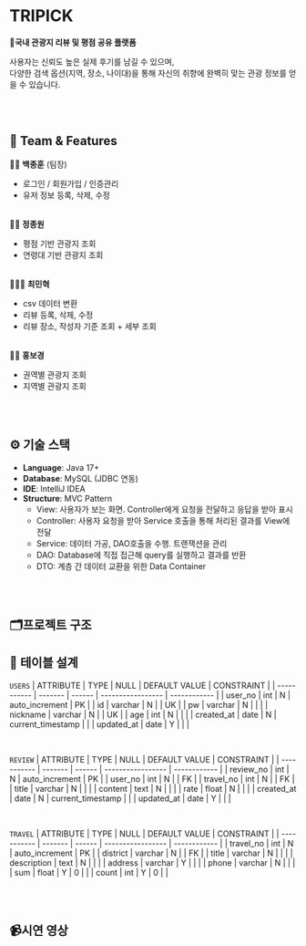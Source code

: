 # TRIPICK

**🧳국내 관광지 리뷰 및 평점 공유 플랫폼**

사용자는 신뢰도 높은 실제 후기를 남길 수 있으며,  
다양한 검색 옵션(지역, 장소, 나이대)을 통해 자신의 취향에 완벽히 맞는 관광 정보를 얻을 수 있습니다.

<br><br>

## 👥 Team & Features
👦🏻 **백종훈** (팀장)  
  - 로그인 / 회원가입 / 인증관리  
  - 유저 정보 등록, 삭제, 수정
<br><br>

👱🏻 **정종원**  
- 평점 기반 관광지 조회
- 연령대 기반 관광지 조회
<br><br>

🧑🏻‍🦰 **최민혁**  
- csv 데이터 변환
- 리뷰 등록, 삭제, 수정
- 리뷰 장소, 작성자 기준 조회 + 세부 조회
<br><br>

👧🏻 **홍보경**
- 권역별 관광지 조회
- 지역별 관광지 조회

<br><br>

## ⚙️ 기술 스택
- **Language**: Java 17+
- **Database**: MySQL (JDBC 연동)
- **IDE**: IntelliJ IDEA
- **Structure**: MVC Pattern  
  - View: 사용자가 보는 화면. Controller에게 요청을 전달하고 응답을 받아 표시
  - Controller: 사용자 요청을 받아 Service 호출을 통해 처리된 결과를 View에 전달
  - Service: 데이터 가공, DAO호출을 수행. 트랜잭션을 관리
  - DAO: Database에 직접 접근해 query를 실행하고 결과를 반환
  - DTO: 계층 간 데이터 교환을 위한 Data Container

 <br><br>

## 🗂️프로젝트 구조

## 💾 테이블 설계

`USERS`
|  ATTRIBUTE  |  TYPE   |  NULL  |  DEFAULT VALUE    |  CONSTRAINT  |
| ----------- | ------- | ------ | ----------------- | ------------ |
| user_no     | int     | N      | auto_increment    | PK           |
| id          | varchar | N      |                   | UK           |
| pw          | varchar | N      |                   |              |
| nickname    | varchar | N      |                   | UK           |
| age         | int     | N      |                   |              |
| created_at  | date    | N      | current_timestamp |              |
| updated_at  | date    | Y      |                   |              |

<br>

`REVIEW`
|  ATTRIBUTE  |  TYPE   |  NULL  |  DEFAULT VALUE    |  CONSTRAINT  |
| ----------- | ------- | ------ | ----------------- | ------------ |
| review_no   | int     | N      | auto_increment    | PK           |
| user_no     | int     | N      |                   | FK           |
| travel_no   | int     | N      |                   | FK           |
| title       | varchar | N      |                   |              |
| content     | text    | N      |                   |              |
| rate        | float   | N      |                   |              |
| created_at  | date    | N      | current_timestamp |              |
| updated_at  | date    | Y      |                   |              |

<br>

`TRAVEL`
|  ATTRIBUTE  |  TYPE   |  NULL  |  DEFAULT VALUE    |  CONSTRAINT  |
| ----------- | ------- | ------ | ----------------- | ------------ |
| travel_no   | int     | N      | auto_increment    | PK           |
| district    | varchar | N      |                   | FK           |
| title       | varchar | N      |                   |              |
| description | text    | N      |                   |              |
| address     | varchar | Y      |                   |              |
| phone       | varchar | N      |                   |              |
| sum         | float   | Y      | 0                 |              |
| count       | int     | Y      | 0                 |              |

<br><br>

## 📹시연 영상

